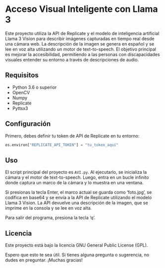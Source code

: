 # Acceso Visual Inteligente con Llama 3

Este proyecto utiliza la API de Replicate y el modelo de inteligencia artificial Llama 3 Vision para describir imágenes capturadas en tiempo real desde una cámara web. La descripción de la imagen se genera en español y se lee en voz alta utilizando un motor de text-to-speech. El objetivo principal es mejorar la accesibilidad, permitiendo a las personas con discapacidades visuales entender su entorno a través de descripciones de audio.

## Requisitos

- Python 3.6 o superior
- OpenCV
- Numpy
- Replicate
- Pyttsx3

## Configuración

Primero, debes definir tu token de API de Replicate en tu entorno:

```python
os.environ["REPLICATE_API_TOKEN"] = "tu_token_aquí"
```

## Uso

El script principal del proyecto es `AVI.py`. Al ejecutarlo, se inicializa la cámara y el motor de text-to-speech. Luego, entra en un bucle infinito donde captura un marco de la cámara y lo muestra en una ventana.

Si presionas la tecla Enter, el marco actual se guarda como ‘foto.jpg’, se codifica en base64 y se envía a la API de Replicate utilizando el modelo Llama 3 Vision. La API devuelve una descripción de la imagen, que se imprime en la consola y se lee en voz alta.

Para salir del programa, presiona la tecla ‘q’.

## Licencia

Este proyecto está bajo la licencia GNU General Public License (GPL).

Espero que esto te sea útil. Si tienes alguna pregunta o sugerencia, no dudes en preguntar. ¡Muchas gracias!
